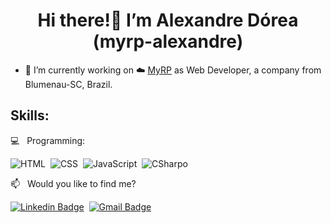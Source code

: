 <h1 align="center">
  Hi there!👋  I’m Alexandre Dórea (myrp-alexandre)
</h1>

- 🔭 I’m currently working on :cloud: [MyRP](https://www.myrp.com.br/) as Web Developer, a company from Blumenau-SC, Brazil.

## Skills:

💻 &nbsp; Programming: <br/>

![HTML](https://img.shields.io/badge/-HTML-E44D25?style=for-the-badge&logoColor=fff&logo=html5)&nbsp;
![CSS](https://img.shields.io/badge/-CSS-254DE6?style=for-the-badge&logoColor=fff&logo=css3)&nbsp;
![JavaScript](https://img.shields.io/badge/-JavaScript-FEAE32?style=for-the-badge&logoColor=fff&logo=javascript)&nbsp;
![CSharpo](https://img.shields.io/badge/-CSharp-blueviolet?style=for-the-badge&logoColor=&logo=c+sharp)

📫 &nbsp; Would you like to find me?

[![Linkedin Badge](https://img.shields.io/badge/-LinkedIn-0077B5?style=for-the-badge&logo=LinkedIn&logoColor=white&link=https://br.linkedin.com/in/alexandredorea)](https://br.linkedin.com/in/alexandredorea/)&nbsp;
[![Gmail Badge](https://img.shields.io/badge/-Gmail-c5392a?style=for-the-badge&logo=Gmail&logoColor=white&link=mailto:alexandre.dorea@gmail.com)](mailto:alexandre.dorea@gmail.com)&nbsp;



<!--
**myrp-alexandre/myrp-alexandre** is a ✨ _special_ ✨ repository because its `README.md` (this file) appears on your GitHub profile.

Here are some ideas to get you started:

- 🔭 I’m currently working on ...
- 🌱 I’m currently learning ...
- 👯 I’m looking to collaborate on ...
- 🤔 I’m looking for help with ...
- 💬 Ask me about ...
- 📫 How to reach me: ...
- 😄 Pronouns: ...
- ⚡ Fun fact: ...
-->
